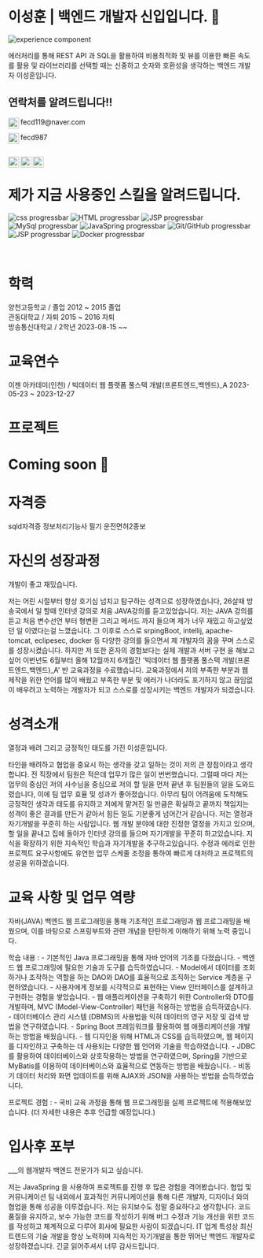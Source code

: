 

# 이성훈 | 백엔드 개발자 신입입니다. 👦
![experience component](https://readme-components.vercel.app/api?component=experience&company=freshworks&role=software%20academy%20student&duration=12m&location=Bucheon&fill=linear-gradient%2862deg%2C%20%238EC5FC%200%25%2C%20%23E0C3FC%20100%25%29%3B%0A)
<br>

에러처리를 통해 REST API 과 SQL을 활용하여 비용최적화 및 뷰를 이용한 빠른 속도를 활용 및 라이브러리를 선택할 때는 신중하고 숫자와 호환성을 생각하는 백엔드 개발자 이성훈입니다.
  



## 연락처를 알려드립니다!!
<p>
  <img align="left" alt="Abhishek's Instagram" width="22px" src="https://emojigraph.org/media/apple/envelope_2709-fe0f.png" />
  fecd119@naver.com
</p>
<p>
  <img align="left" alt="Abhishek's Instagram" width="22px" src="https://search.pstatic.net/common/?src=http%3A%2F%2Fblogfiles.naver.net%2FMjAyMTEwMjVfMjg5%2FMDAxNjM1MTQ4OTMzNTUx.Oe0GYwodWhKBL_oD0vTzQ-6InkhfQ2yLVb5KzqB97Wwg.2VFnwmbMQL1WnAH9zgQvDRnOeoR7oUCqaXSQcps09ykg.PNG.2k1y4%2Fbtn_kakao.png&type=sc960_832" />
  fecd987
</p>
<br>
<a href="https://www.instagram.com/mate_10_05/">
  <img align="left" alt="Abhishek's Instagram" width="22px" src="https://raw.githubusercontent.com/hussainweb/hussainweb/main/icons/instagram.png" />
</a>
<a href="https://www.facebook.com/people/%EC%9D%B4%EC%84%B1%ED%9B%88/pfbid08gYfCzrXq9XSdN4BSWSaizTV5a1SGNLLMSM2ReP8mvDgEDLE4X4gkAZJ2SqxXUGol/">
  <img align="left" alt="Abhishek's Instagram" width="22px" src="https://img1.daumcdn.net/thumb/R1280x0/?scode=mtistory2&fname=https%3A%2F%2Fblog.kakaocdn.net%2Fdn%2FbBKi9o%2FbtrTQvSrPAx%2F8nHV5wimJM7ndFgx1uomfK%2Fimg.png" />
</a>
<a href="https://www.notion.so/fb639c124124451b8fd7c3f146e8e8f6?pvs=4/">
  <img align="left" alt="Abhishek's Instagram" width="22px" src="https://search.pstatic.net/common/?src=http%3A%2F%2Fblogfiles.naver.net%2FMjAyMTEyMDJfMjQ5%2FMDAxNjM4NDQyMDA4NTQw.c2KhCQbdqBjW-fEGdVAOOS5goiEz_Qd4jZ-C35u-Y8og.1d0L-ZZ2OwayxQkFYnWDcUjTXoYH9f4FWsnVH5V1zfcg.PNG.habliss21%2Fimage.png&type=sc960_832" />
</a>





<br>


# 제가 지금 사용중인 스킬을 알려드립니다.
![css progressbar](https://readme-components.vercel.app/api?component=linearprogress&value=80&skill=css&fill=ffc0cd)
![HTML progressbar](https://readme-components.vercel.app/api?component=linearprogress&skill=HTML&value=70)
![JSP progressbar](https://readme-components.vercel.app/api?component=linearprogress&skill=JSP&value=50)
![MySql progressbar](https://readme-components.vercel.app/api?component=linearprogress&skill=MySql&value=80)
![JavaSpring progressbar](https://readme-components.vercel.app/api?component=linearprogress&skill=JavaSpring&value=60)
![Git/GitHub progressbar](https://readme-components.vercel.app/api?component=linearprogress&skill=Git/GitHub&value=70)
![JSP progressbar](https://readme-components.vercel.app/api?component=linearprogress&skill=JSP&value=70)
![Docker progressbar](https://readme-components.vercel.app/api?component=linearprogress&skill=JSP&value=30)

<br>


# 학력
양천고등학교 / 졸업
2012 ~ 2015 졸업 <br>
관동대학교 / 자퇴
2015 ~ 2016 자퇴 <br>
방송통신대학교 / 2학년
2023-08-15 ~~ <br>

# 교육연수
이젠 아카데미(인천) / 빅데이터 웹 플랫폼 풀스택 개발(프론트엔드,백엔드)_A
2023-05-23 ~ 2023-12-27

# 프로젝트
# Coming soon 🚀

# 자격증
sqld자격증 
정보처리기능사 필기
운전면허2종보

# 자신의 성장과정
개발이 좋고 재밌습니다. 

저는 어린 시절부터 항상 호기심 넘치고 탐구하는 성격으로 성장하였습니다, 26살때 방송국에서 일 할때 인터넷 강의로 처음 JAVA강의를 듣고있었습니다. 저는 JAVA 강의를 듣고 처음 변수선언 부터 형변환 그리고 메서드 까지 들으며 제가 너무 재밌고 하고싶었던 일 이였다는걸 느꼈습니다. 그 이후로 스스로 srpingBoot, intellij, apache-tomcat, eclipesec, docker 등 다양한 강의를 들으면서 제 개발자의 꿈을 꾸며 스스로를 성장시켰습니다. 하지만 저 또한 혼자의 경험보다는 실제 개발과 서버 구현 을 해보고싶어 이번년도 6월부터 올해 12월까지 6개월간 '빅데이터 웹 플랫폼 풀스택 개발(프론트엔드,백엔드)_A' 반 교육과정을 수료했습니다. 교육과정에서 저의 부족한 부분과 웹 제작을 위한 언어를 많이 배웠고 부족한 부분 및 에러가 나더라도 포기하지 않고 끊임없이 배우려고 노력하는 개발자가 되고 스스로를 성장시키는 백엔드 개발자가 되겠습니다.


# 성격소개
열정과 배려 그리고 긍정적인 태도를 가진 이성훈입니다.

타인을 배려하고 협업을 중요시 하는 생각을 갖고 일하는 것이 저의 큰 장점이라고 생각합니다. 전 직장에서 팀원은 적은데 업무가 많은 일이 번번했습니다. 그럴때 마다 저는 업무의 중심인
저의 사수님을 중심으로 저의 할 일을 먼저 끝낸 후 팀원들의 일을 도와드렸습니다, 이에 팀 업무 효율 및 성과가 좋아졌습니다. 아무리 팀이 어려움에 도착해도 긍정적인 생각과 태도를
유지하고 저에게 맡겨진 일 만큼은 확실하고 끝까지 책임지는 성격이 좋은 결과를 만든거 같아서 힘든 일도 기분좋게 넘어간거 같습니다. 저는 열정과 자기개발을 꾸준히 하는 사람입니다. 
웹 개발 분야에 대한 진정한 열정을 가지고 있으며, 할 일을 끝내고 집에 돌아가 인터넷 강의를 들으며 자기개발을 꾸준히 하고있습니다. 지식을 확장하기 위한 지속적인 학습과 자기개발을 추구하고있습니다. 
수정과 에러로 인한 프로젝트 요구사항에도 유연한 업무 스케줄 조정을 통하여 빠르게 대처하고 프로젝트의 성공을 위하겠습니다.


# 교육 사항 및 업무 역량
자바(JAVA) 백엔드 웹 프로그래밍을 통해 기초적인 프로그래밍과 웹 프로그래밍을 배웠으며, 이를 바탕으로 스프링부트와 관련 개념을 탄탄하게 이해하기 위해 노력 중입니다.

학습 내용 : 
    - 기본적인 Java 프로그래밍을 통해 자바 언어의 기초를 다졌습니다.
    - 백엔드 웹 프로그래밍에 필요한 기술과 도구를 습득하였습니다.
    - Model에서 데이터를 조회하거나 조작하는 역할을 하는 DAO와 DAO를 효율적으로 조직하는 Service 계층을 구현하였습니다.
    - 사용자에게 정보를 시각적으로 표현하는 View 인터페이스를 설계하고 구현하는 경험을 쌓았습니다.
    - 웹 애플리케이션을 구축하기 위한 Controller와 DTO를 개발하며, MVC (Model-View-Controller) 패턴을 적용하는 방법을 습득하였습니다.
    - 데이터베이스 관리 시스템 (DBMS)의 사용법을 익혀 데이터의 영구 저장 및 검색 방법을 연구하였습니다.
    - Spring Boot 프레임워크를 활용하여 웹 애플리케이션을 개발하는 방법을 배웠습니다.
    - 웹 디자인을 위해 HTML과 CSS를 습득하였으며, 웹 페이지를 디자인하고 구축하는 데 사용되는 다양한 웹 언어와 기술을 학습하였습니다.
    - JDBC를 활용하여 데이터베이스와 상호작용하는 방법을 연구하였으며, Spring을 기반으로 MyBatis를 이용하여 데이터베이스와 효율적으로 연동하는 방법을 배웠습니다.
    - 비동기 데이터 처리와 화면 업데이트를 위해 AJAX와 JSON을 사용하는 방법을 습득하였습니다.

프로젝트 경험 :
    - 국비 교육 과정을 통해 웹 프로그래밍을 실제 프로젝트에 적용해보았습니다. (더 자세한 내용은 추후 언급할 예정입니다.)


# 입사후 포부

___의 웹개발자 백엔드 전문가가 되고 싶습니다.

저는 JavaSpring 을 사용하여 프로젝트를 진행 후 많은 경험을 격어봤습니다. 협업 및 커뮤니케이션 팀 내외에서 효과적인 커뮤니케이션을 통해 다른 개발자, 디자이너 와의 협업을 통해 성공을 이루겠습니다.
저는 유지보수도 정말 중요하다고 생각합니다. 코드 품질을 유지하고, 보수 가능한 코드를 작성하기 위해 버그 수정과 기능 개선을 위한 코드를 작성하고 체계적으로 다루어 회사에 필요한 사람이 되겠습니다.
IT 업계 특성상 최신 트렌드의 기술 개발을 항상 노력하며 지속적인 자기개발을 통한 뛰어난 백엔드 개발자로 성장하겠습니다. 긴글 읽어주셔서 너무 감사드립니다.

<!--
# Coming soon 🚀



<p align="left">
</a>
</p>
-->
